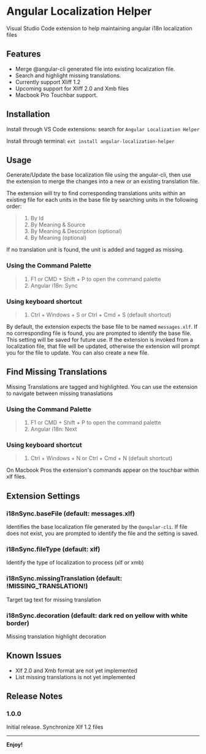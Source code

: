 # Angular Localization Helper

Visual Studio Code extension to help maintaining angular i18n localization files

## Features

* Merge @angular-cli generated file into existing localization file.
* Search and highlight missing translations.
* Currently support Xliff 1.2
* Upcoming support for Xliff 2.0 and Xmb files
* Macbook Pro Touchbar support.

## Installation

Install through VS Code extensions: search for `Angular Localization Helper`

Install through terminal: `ext install angular-localization-helper`

## Usage

Generate/Update the base localization file using the angular-cli, then use the extension to merge the changes into a new or an existing translation file.

The extension will try to find corresponding translations units within an existing file for each units in the base file by searching units in the following order:

> 1.  By Id
> 2.  By Meaning & Source
> 3.  By Meaning & Description (optional)
> 4.  By Meaning (optional)

If no translation unit is found, the unit is added and tagged as missing.

### Using the Command Palette

> 1.  F1 or CMD + Shift + P to open the command palette
> 2.  Angular i18n: Sync

### Using keyboard shortcut

> 1.  Ctrl + Windows + S or Ctrl + Cmd + S (default shortcut)

By default, the extension expects the base file to be named `messages.xlf`. If no corresponding file is found, you are prompted to identify the base file. This setting will be saved for future use. If the extension is invoked from a localization file, that file will be updated, otherwise the extension will prompt you for the file to update. You can also create a new file.

## Find Missing Translations

Missing Translations are tagged and highlighted. You can use the extension to navigate between missing tranaslations

### Using the Command Palette

> 1.  F1 or CMD + Shift + P to open the command palette
> 2.  Angular i18n: Next

### Using keyboard shortcut

> 1.  Ctrl + Windows + N or Ctrl + Cmd + N (default shortcut)

On Macbook Pros the extension's commands appear on the touchbar within xlf files.

## Extension Settings

### i18nSync.baseFile (default: messages.xlf)

Identifies the base localization file generated by the `@angular-cli`. If file does not exist, you are prompted to identify the file and the setting is saved.

### i18nSync.fileType (default: xlf)

Identify the type of localization to process (xlf or xmb)

### i18nSync.missingTranslation (default: !MISSING_TRANSLATION!)

Target tag text for missing translation

### i18nSync.decoration (default: dark red on yellow with white border)

Missing translation highlight decoration

## Known Issues

* Xlf 2.0 and Xmb format are not yet implemented
* List missing translations is not yet implemented

## Release Notes

### 1.0.0

Initial release. Synchronize Xlf 1.2 files

---

**Enjoy!**
